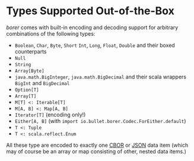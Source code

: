 Types Supported Out-of-the-Box
==============================

_borer_ comes with built-in encoding and decoding support for arbitrary combinations of the following types:

- `Boolean`, `Char`, `Byte`, `Short` `Int`, `Long`, `Float`, `Double` and their boxed counterparts
- `Null`
- `String`
- `Array[Byte]` 
- `java.math.BigInteger`, `java.math.BigDecimal` and their scala wrappers `BigInt` and `BigDecimal`
- `Option[T]` 
- `Array[T]` 
- `M[T] <: Iterable[T]` 
- `M[A, B] <: Map[A, B]`
- `Iterator[T]`  (encoding only!)
- `Either[A, B]` (with `import io.bullet.borer.Codec.ForEither.default`)
- `T <: Tuple`
- `T <: scala.reflect.Enum`

All these type are encoded to exactly one [CBOR] or [JSON] data item (which may of course be an array or map
consisting of other, nested data items.)

  [CBOR]: http://cbor.io/
  [JSON]: http://json.org/
